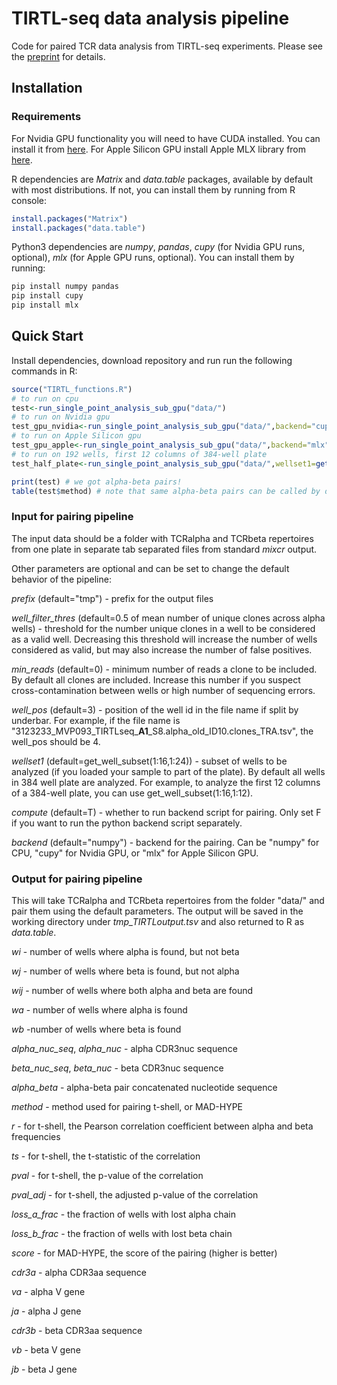 # TIRTL-seq data analysis pipeline
Code for paired TCR data analysis from TIRTL-seq experiments. Please see the [preprint](https://www.biorxiv.org/content/10.1101/2024.09.16.613345v1) for details.

## Installation
### Requirements

For Nvidia GPU functionality you will need to have CUDA installed. You can install it from [here](https://developer.nvidia.com/cuda-downloads).
For Apple Silicon GPU install Apple MLX library from [here](https://github.com/ml-explore/mlx).

R dependencies are _Matrix_ and _data.table_ packages, available by default with most distributions. If not, you can install them by running from R console:
```R
install.packages("Matrix")
install.packages("data.table")
```

Python3 dependencies are _numpy_, _pandas_, _cupy_ (for Nvidia GPU runs, optional), _mlx_ (for Apple GPU runs, optional). You can install them by running:
```bash
pip install numpy pandas
pip install cupy
pip install mlx
```
## Quick Start
Install dependencies, download repository and run run the following commands in R:
```R
source("TIRTL_functions.R")
# to run on cpu
test<-run_single_point_analysis_sub_gpu("data/")
# to run on Nvidia gpu
test_gpu_nvidia<-run_single_point_analysis_sub_gpu("data/",backend="cupy")
# to run on Apple Silicon gpu
test_gpu_apple<-run_single_point_analysis_sub_gpu("data/",backend="mlx")
# to run on 192 wells, first 12 columns of 384-well plate
test_half_plate<-run_single_point_analysis_sub_gpu("data/",wellset1=get_well_subset(1:16,1:12))

print(test) # we got alpha-beta pairs!
table(test$method) # note that same alpha-beta pairs can be called by different methods, so there are duplicates
```

### Input for pairing pipeline
The input data should be a folder with TCRalpha and TCRbeta repertoires from one plate in separate tab separated files from standard _mixcr_ output.

Other parameters are optional and can be set to change the default behavior of the pipeline:

_prefix_ (default="tmp") - prefix for the output files

_well_filter_thres_ (default=0.5 of mean number of unique clones across alpha wells) - threshold for the number unique clones in a well to be considered as a valid well. Decreasing this threshold will increase the number of wells considered as valid, but may also increase the number of false positives.

_min_reads_ (default=0) - minimum number of reads a clone to be included. By default all clones are included. Increase this number if you suspect cross-contamination between wells or high number of sequencing errors. 

_well_pos_ (default=3) - position of the well id in the file name if split by underbar. For example, if the file name is "3123233_MVP093_TIRTLseq_**A1**_S8.alpha_old_ID10.clones_TRA.tsv", the well_pos should be 4.

_wellset1_ (default=get_well_subset(1:16,1:24)) - subset of wells to be analyzed (if you loaded your sample to part of the plate). By default all wells in 384 well plate are analyzed. For example, to analyze the first 12 columns of a 384-well plate, you can use get_well_subset(1:16,1:12).

_compute_ (default=T) - whether to run backend script for pairing. Only set F if you want to run the python backend script separately.

_backend_ (default="numpy") - backend for the pairing. Can be "numpy" for CPU, "cupy" for Nvidia GPU, or "mlx" for Apple Silicon GPU.

### Output for pairing pipeline
This will take TCRalpha and TCRbeta repertoires from the folder "data/" and pair them using the default parameters. The output will be saved in the working directory under _tmp_TIRTLoutput.tsv_ and also returned to R as _data.table_.

_wi_ - number of wells where alpha is found, but not beta

_wj_ - number of wells where beta is found, but not alpha

_wij_ - number of wells where both alpha and beta are found

_wa_ - number of wells where alpha is found

_wb_ -number of wells where beta is found

_alpha_nuc_seq_, _alpha_nuc_ - alpha CDR3nuc sequence

_beta_nuc_seq_, _beta_nuc_ - beta CDR3nuc sequence

_alpha_beta_ - alpha-beta pair concatenated nucleotide sequence

_method_ - method used for pairing t-shell, or MAD-HYPE

_r_ - for t-shell, the Pearson correlation coefficient between alpha and beta frequencies

_ts_ - for t-shell, the t-statistic of the correlation

_pval_ - for t-shell, the p-value of the correlation

_pval_adj_ - for t-shell, the adjusted p-value of the correlation

_loss_a_frac_ - the fraction of wells with lost alpha chain

_loss_b_frac_ - the fraction of wells with lost beta chain

_score_ - for MAD-HYPE, the score of the pairing (higher is better)

_cdr3a_ - alpha CDR3aa sequence

_va_ - alpha V gene

_ja_ - alpha J gene

_cdr3b_ - beta CDR3aa sequence

_vb_ - beta V gene

_jb_ - beta J gene




